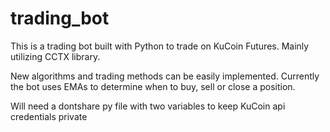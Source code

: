 # trading_bot

This is a trading bot built with Python to trade on KuCoin Futures. Mainly utilizing CCTX library.

New algorithms and trading methods can be easily implemented. Currently the bot uses EMAs to determine when to buy, sell or close a position.

Will need a dontshare py file with two variables to keep KuCoin api credentials private
